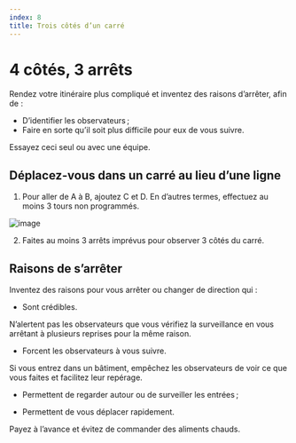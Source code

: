 ```yaml
---
index: 8
title: Trois côtés d’un carré
---
```

# 4 côtés, 3 arrêts

Rendez votre itinéraire plus compliqué et inventez des raisons d’arrêter, afin de :

*   D’identifier les observateurs ;
*   Faire en sorte qu’il soit plus difficile pour eux de vous suivre.

Essayez ceci seul ou avec une équipe.

## Déplacez-vous dans un carré au lieu d’une ligne

1. Pour aller de A à B, ajoutez C et D. En d’autres termes, effectuez au moins 3 tours non programmés.

![image](countersurveillance.png)

2. Faites au moins 3 arrêts imprévus pour observer 3 côtés du carré.

## Raisons de s’arrêter

Inventez des raisons pour vous arrêter ou changer de direction qui :

*   Sont crédibles.

N’alertent pas les observateurs que vous vérifiez la surveillance en vous arrêtant à plusieurs reprises pour la même raison.

*   Forcent les observateurs à vous suivre.

Si vous entrez dans un bâtiment, empêchez les observateurs de voir ce que vous faites et facilitez leur repérage.

*   Permettent de regarder autour ou de surveiller les entrées ;

*   Permettent de vous déplacer rapidement.

Payez à l’avance et évitez de commander des aliments chauds.